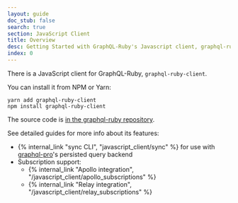 ```yaml
---
layout: guide
doc_stub: false
search: true
section: JavaScript Client
title: Overview
desc: Getting Started with GraphQL-Ruby's Javascript client, graphql-ruby-client.
index: 0
---
```


There is a JavaScript client for GraphQL-Ruby, `graphql-ruby-client`.

You can install it from NPM or Yarn:

```
yarn add graphql-ruby-client
npm install graphql-ruby-client
```

The source code is [in the graphql-ruby repository](https://github.com/rmosolgo/graphql-ruby/tree/master/javascript_client).

See detailed guides for more info about its features:

- {% internal_link "sync CLI", "javascript_client/sync" %} for use with [graphql-pro](https://graphql.pro)'s persisted query backend
- Subscription support:
  - {% internal_link "Apollo integration", "/javascript_client/apollo_subscriptions" %}
  - {% internal_link "Relay integration", "/javascript_client/relay_subscriptions" %}
